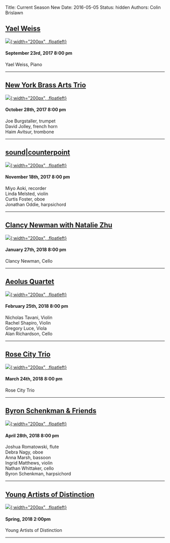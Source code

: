 Title: Current Season New
Date: 2016-05-05
Status: hidden
Authors: Colin Brislawn
<!--
Template: article_list
Status: hidden
-->

## [Yael Weiss]({filename}/2017-2018/YaelWeiss.md)

[![ ]({filename}/images/2017-2018/yael-weiss-piano-400.jpg){:width="200px", .floatleft}]({filename}/2017-2018/YaelWeiss.md)
#### September 23rd, 2017 8:00 pm

Yael Weiss, Piano

---

## [New York Brass Arts Trio]({filename}/2017-2018/NewYorkBrassArtsTrio.md)

[![ ]({filename}/images/2017-2018/new-york-brass-arts-trio-400.jpg){:width="200px", .floatleft}]({filename}/2017-2018/NewYorkBrassArtsTrio.md)
#### October 28th, 2017 8:00 pm

Joe Burgstaller, trumpet <br>
David Jolley, french horn <br>
Haim Avitsur, trombone  

---

## [sound|counterpoint]({filename}/2017-2018/SoundCounterpoint.md)

[![ ]({filename}/images/2017-2018/soundcounterpoint-400.jpg){:width="200px", .floatleft}]({filename}/2017-2018/SoundCounterpoint.md)
#### November 18th, 2017 8:00 pm

Miyo Aoki, recorder <br>
Linda Melsted, violin <br>
Curtis Foster, oboe <br>
Jonathan Oddie, harpsichord

---

## [Clancy Newman with Natalie Zhu]({filename}/2017-2018/ClancyNewman.md)

[![ ]({filename}/images/2017-2018/clancy-newman-cello-400.jpg){:width="200px", .floatleft}]({filename}/2017-2018/ClancyNewman.md)
#### January 27th, 2018 8:00 pm

Clancy Newman, Cello

---

## [Aeolus Quartet]({filename}/2017-2018/AeolusQuartet.md)

[![ ]({filename}/images/2017-2018/aeolus-quartet-400.jpg){:width="200px", .floatleft}]({filename}/2017-2018/AeolusQuartet.md)
#### February 25th, 2018 8:00 pm

Nicholas Tavani, Violin <br>
Rachel Shapiro, Violin <br>
Gregory Luce, Viola <br>
Alan Richardson, Cello

---

## [Rose City Trio]({filename}/2017-2018/RoseCityTrio.md)

[![ ]({filename}/images/2017-2018/rose-city-trio-400.jpg){:width="200px", .floatleft}]({filename}/2017-2018/RoseCityTrio.md)

#### March 24th, 2018 8:00 pm

Rose City Trio

---

## [Byron Schenkman & Friends]({filename}/2017-2018/ByronSchenkman.md)

[![ ]({filename}/images/2017-2018/byron-schenkman-2018-400.jpg){:width="200px", .floatleft}]({filename}/2017-2018/ByronSchenkman.md)
#### April 28th, 2018 8:00 pm

Joshua Romatowski, flute <br>
Debra Nagy, oboe <br>
Anna Marsh, bassoon <br>
Ingrid Matthews, violin <br>
Nathan Whittaker, cello <br>
Byron Schenkman, harpsichord

---


## [Young Artists of Distinction]({filename}/2017-2018/YoungArtists2018.md)

[![ ]({filename}/images/2017-2018/YoungArtists400.jpg){:width="200px", .floatleft}]({filename}/2017-2018/YoungArtists2018.md)
#### Spring, 2018 2:00pm

Young Artists of Distinction

---
